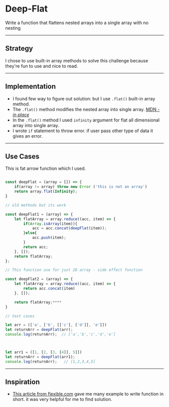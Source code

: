 # Deep-Flat

Write a function that flattens nested arrays into a single array with no nesting

---

## Strategy

I chose to use built-in array methods to solve this challenge because they're
fun to use and nice to read.

---

## Implementation

- I found few way to figure out solution: but I use `.flat()` built-in array
  method.
- The `.flat()` method modifies the nested array into single array.
  [MDN - _in place_](https://developer.mozilla.org/en-US/docs/Web/JavaScript/Reference/Global_Objects/Array/flat)
- In the `.flat()` method I used `infinity` argument for flat all dimensional
  array into single array.
- I wrote `if` statement to throw error. if user pass other type of data it
  gives an error.

---

## Use Cases

This is fat arrow function which I used.

```js

const deepFlat = (array = []) => {
    if(array != array) throw new Error ('this is not an array')
    return array.flat(Infinity);
}

// old methods but its work

const deepFlat1 = (array) => {
    let flatArray = array.reduce((acc, item) => {
        if(Array.isArray(item)){
            acc = acc.concat(deepFlat(item));
        }else{
            acc.push(item);
        }
        return acc;
    }, []);
    return flatArray;
};

// This function use for just 2D array - side effect function

const deepFlat2 = (array) => {
    let flatArray = array.reduce((acc, item) => {
        return acc.concat(item)
    }, []);

    return flatArray;****
}

// test cases

let arr = (['a', ['b', [['c'], ['d']], 'e']])
let returnArr = deepFlat(arr);
console.log(returnArr);  // ['a','b','c','d','e']



let arr1 = ([1, [2, [3, [4]], 5]])
let returnArr = deepFlat(arr1);
console.log(returnArr);   // [1,2,3,4,5]

```

---

## Inspiration

- [This article from flexible.com](https://flexiple.com/flatten-array-javascript/)
  gave me many example to write function in short. it was very helpful for me to
  find solution.
